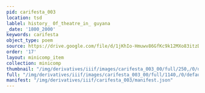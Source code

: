 ```yaml
---
pid: carifesta_003
location: tsd
lablel: history_ 0f_theatre_in_ guyana
_date: '1800_2000'
keywords: carifesta
object_type: poem
source: https://drive.google.com/file/d/1jKhIo-Hmuwv86GfKc9k12MXo83itzDno/view?usp=drive_link
order: '17'
layout: minicomp_item
collection: minicomp
thumbnail: "/img/derivatives/iiif/images/carifesta_003_00/full/250,/0/default.jpg"
full: "/img/derivatives/iiif/images/carifesta_003_00/full/1140,/0/default.jpg"
manifest: "/img/derivatives/iiif/carifesta_003/manifest.json"
---
```

